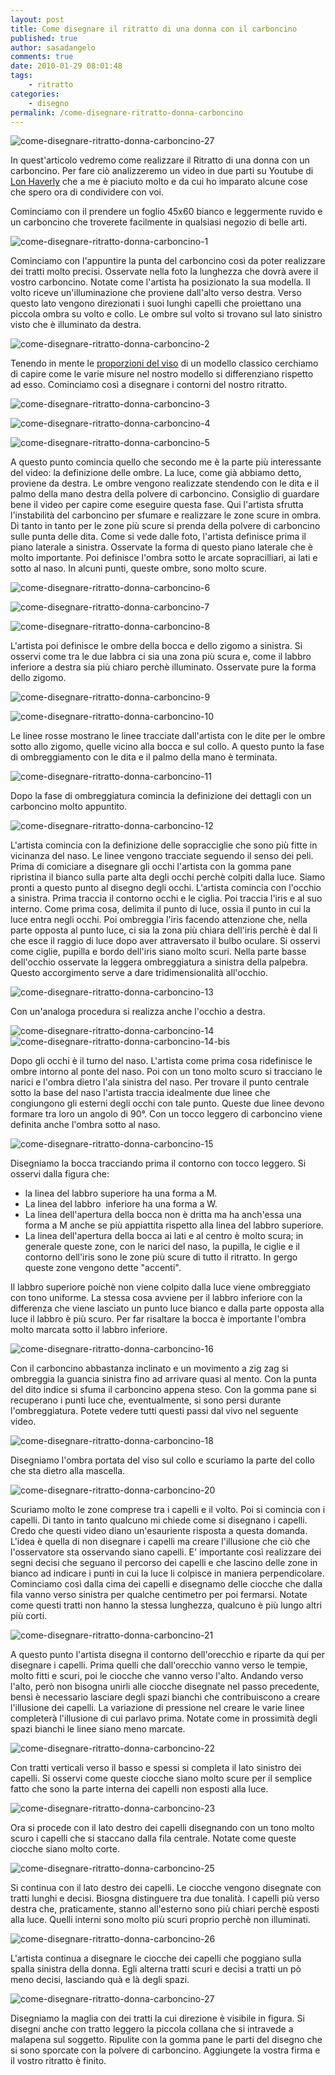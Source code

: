 ```yaml
---
layout: post
title: Come disegnare il ritratto di una donna con il carboncino
published: true
author: sasadangelo
comments: true
date: 2010-01-29 08:01:48
tags:
    - ritratto
categories:
    - disegno
permalink: /come-disegnare-ritratto-donna-carboncino
---
```


![come-disegnare-ritratto-donna-carboncino-27](https://www.disegnoepittura.it/wp-content/uploads/come-disegnare-ritratto-donna-carboncino-27.jpg "come-disegnare-ritratto-donna-carboncino-27")

In quest'articolo vedremo come realizzare il Ritratto di una donna con un carboncino. Per fare ciò analizzeremo un video in due parti su Youtube di [Lon Haverly](http://www.lonhaverly.com/) che a me è piaciuto molto e da cui ho imparato alcune cose che spero ora di condividere con voi.

Cominciamo con il prendere un foglio 45x60 bianco e leggermente ruvido e un carboncino che troverete facilmente in qualsiasi negozio di belle arti.

![come-disegnare-ritratto-donna-carboncino-1](https://www.disegnoepittura.it/wp-content/uploads/come-disegnare-ritratto-donna-carboncino-1.jpg "come-disegnare-ritratto-donna-carboncino-1")

Cominciamo con l'appuntire la punta del carboncino così da poter realizzare dei tratti molto precisi. Osservate nella foto la lunghezza che dovrà avere il vostro carboncino. Notate come l'artista ha posizionato la sua modella. Il volto riceve un'illuminazione che proviene dall'alto verso destra. Verso questo lato vengono direzionati i suoi lunghi capelli che proiettano una piccola ombra su volto e collo. Le ombre sul volto si trovano sul lato sinistro visto che è illuminato da destra.

![come-disegnare-ritratto-donna-carboncino-2](https://www.disegnoepittura.it/wp-content/uploads/come-disegnare-ritratto-donna-carboncino-2.jpg "come-disegnare-ritratto-donna-carboncino-2")

Tenendo in mente le [proporzioni del viso](https://www.disegnoepittura.it/proporzioni-viso/) di un modello classico cerchiamo di capire come le varie misure nel nostro modello si differenziano rispetto ad esso. Cominciamo così a disegnare i contorni del nostro ritratto.

![come-disegnare-ritratto-donna-carboncino-3](https://www.disegnoepittura.it/wp-content/uploads/come-disegnare-ritratto-donna-carboncino-3.jpg "come-disegnare-ritratto-donna-carboncino-3")

![come-disegnare-ritratto-donna-carboncino-4](https://www.disegnoepittura.it/wp-content/uploads/come-disegnare-ritratto-donna-carboncino-4.jpg "come-disegnare-ritratto-donna-carboncino-4")

![come-disegnare-ritratto-donna-carboncino-5](https://www.disegnoepittura.it/wp-content/uploads/come-disegnare-ritratto-donna-carboncino-5.jpg "come-disegnare-ritratto-donna-carboncino-5")

A questo punto comincia quello che secondo me è la parte più interessante del video: la definizione delle ombre. La luce, come già abbiamo detto, proviene da destra. Le ombre vengono realizzate stendendo con le dita e il palmo della mano destra della polvere di carboncino. Consiglio di guardare bene il video per capire come eseguire questa fase. Qui l'artista sfrutta l'instabilità del carboncino per sfumare e realizzare le zone scure in ombra. Di tanto in tanto per le zone più scure si prenda della polvere di carboncino sulle punta delle dita. Come si vede dalle foto, l'artista definisce prima il piano laterale a sinistra. Osservate la forma di questo piano laterale che è molto importante. Poi definisce l'ombra sotto le arcate sopracilliari, ai lati e sotto al naso. In alcuni punti, queste ombre, sono molto scure.

![come-disegnare-ritratto-donna-carboncino-6](https://www.disegnoepittura.it/wp-content/uploads/come-disegnare-ritratto-donna-carboncino-6.jpg "come-disegnare-ritratto-donna-carboncino-6")

![come-disegnare-ritratto-donna-carboncino-7](https://www.disegnoepittura.it/wp-content/uploads/come-disegnare-ritratto-donna-carboncino-7.jpg "come-disegnare-ritratto-donna-carboncino-7")

![come-disegnare-ritratto-donna-carboncino-8](https://www.disegnoepittura.it/wp-content/uploads/come-disegnare-ritratto-donna-carboncino-8.jpg "come-disegnare-ritratto-donna-carboncino-8")

L'artista poi definisce le ombre della bocca e dello zigomo a sinistra. Si osservi come tra le due labbra ci sia una zona più scura e, come il labbro inferiore a destra sia più chiaro perchè illuminato. Osservate pure la forma dello zigomo.

![come-disegnare-ritratto-donna-carboncino-9](https://www.disegnoepittura.it/wp-content/uploads/come-disegnare-ritratto-donna-carboncino-9.jpg "come-disegnare-ritratto-donna-carboncino-9")

![come-disegnare-ritratto-donna-carboncino-10](https://www.disegnoepittura.it/wp-content/uploads/come-disegnare-ritratto-donna-carboncino-10.jpg "come-disegnare-ritratto-donna-carboncino-10")

Le linee rosse mostrano le linee tracciate dall'artista con le dite per le ombre sotto allo zigomo, quelle vicino alla bocca e sul collo. A questo punto la fase di ombreggiamento con le dita e il palmo della mano è terminata.

![come-disegnare-ritratto-donna-carboncino-11](https://www.disegnoepittura.it/wp-content/uploads/come-disegnare-ritratto-donna-carboncino-11.jpg "come-disegnare-ritratto-donna-carboncino-11")

Dopo la fase di ombreggiatura comincia la definizione dei dettagli con un carboncino molto appuntito.

![come-disegnare-ritratto-donna-carboncino-12](https://www.disegnoepittura.it/wp-content/uploads/come-disegnare-ritratto-donna-carboncino-12.jpg "come-disegnare-ritratto-donna-carboncino-12")

L'artista comincia con la definizione delle sopracciglie che sono più fitte in vicinanza del naso. Le linee vengono tracciate seguendo il senso dei peli. Prima di comiciare a disegnare gli occhi l'artista con la gomma pane ripristina il bianco sulla parte alta degli occhi perchè colpiti dalla luce. Siamo pronti a questo punto al disegno degli occhi. L'artista comincia con l'occhio a sinistra. Prima traccia il contorno occhi e le ciglia. Poi traccia l'iris e al suo interno. Come prima cosa, delimita il punto di luce, ossia il punto in cui la luce entra negli occhi. Poi ombreggia l'iris facendo attenzione che, nella parte opposta al punto luce, ci sia la zona più chiara dell'iris perchè è dal lì che esce il raggio di luce dopo aver attraversato il bulbo oculare. Si osservi come ciglie, pupilla e bordo dell'iris siano molto scuri. Nella parte basse dell'occhio osservate la leggera ombreggiatura a sinistra della palpebra. Questo accorgimento serve a dare tridimensionalità all'occhio.

![come-disegnare-ritratto-donna-carboncino-13](https://www.disegnoepittura.it/wp-content/uploads/come-disegnare-ritratto-donna-carboncino-13.jpg "come-disegnare-ritratto-donna-carboncino-13")

Con un'analoga procedura si realizza anche l'occhio a destra.

![come-disegnare-ritratto-donna-carboncino-14](https://www.disegnoepittura.it/wp-content/uploads/come-disegnare-ritratto-donna-carboncino-14.jpg "come-disegnare-ritratto-donna-carboncino-14") ![come-disegnare-ritratto-donna-carboncino-14-bis](https://www.disegnoepittura.it/wp-content/uploads/come-disegnare-ritratto-donna-carboncino-14-bis.jpg "come-disegnare-ritratto-donna-carboncino-14-bis")

Dopo gli occhi è il turno del naso. L'artista come prima cosa ridefinisce le ombre intorno al ponte del naso. Poi con un tono molto scuro si tracciano le narici e l'ombra dietro l'ala sinistra del naso. Per trovare il punto centrale sotto la base del naso l'artista traccia idealmente due linee che congiungono gli esterni degli occhi con tale punto. Queste due linee devono formare tra loro un angolo di 90°. Con un tocco leggero di carboncino viene definita anche l'ombra sotto al naso.

![come-disegnare-ritratto-donna-carboncino-15](https://www.disegnoepittura.it/wp-content/uploads/come-disegnare-ritratto-donna-carboncino-15.jpg "come-disegnare-ritratto-donna-carboncino-15")

Disegniamo la bocca tracciando prima il contorno con tocco leggero. Si osservi dalla figura che:

- la linea del labbro superiore ha una forma a M.
- La linea del labbro  inferiore ha una forma a W.
- La linea dell'apertura della bocca non è dritta ma ha anch'essa una forma a M anche se più appiattita rispetto alla linea del labbro superiore.
- La linea dell'apertura della bocca ai lati e al centro è molto scura; in generale queste zone, con le narici del naso, la pupilla, le ciglie e il contorno dell'iris sono le zone più scure di tutto il ritratto. In gergo queste zone vengono dette "accenti".

Il labbro superiore poichè non viene colpito dalla luce viene ombreggiato con tono uniforme. La stessa cosa avviene per il labbro inferiore con la differenza che viene lasciato un punto luce bianco e dalla parte opposta alla luce il labbro è più scuro. Per far risaltare la bocca è importante l'ombra molto marcata sotto il labbro inferiore.

![come-disegnare-ritratto-donna-carboncino-16](https://www.disegnoepittura.it/wp-content/uploads/come-disegnare-ritratto-donna-carboncino-16.jpg "come-disegnare-ritratto-donna-carboncino-16")

Con il carboncino abbastanza inclinato e un movimento a zig zag si ombreggia la guancia sinistra fino ad arrivare quasi al mento. Con la punta del dito indice si sfuma il carboncino appena steso. Con la gomma pane si recuperano i punti luce che, eventualmente, si sono persi durante l'ombreggiatura. Potete vedere tutti questi passi dal vivo nel seguente video.

![come-disegnare-ritratto-donna-carboncino-18](https://www.disegnoepittura.it/wp-content/uploads/come-disegnare-ritratto-donna-carboncino-18.jpg "come-disegnare-ritratto-donna-carboncino-18")

Disegniamo l'ombra portata del viso sul collo e scuriamo la parte del collo che sta dietro alla mascella.

![come-disegnare-ritratto-donna-carboncino-20](https://www.disegnoepittura.it/wp-content/uploads/come-disegnare-ritratto-donna-carboncino-20.jpg "come-disegnare-ritratto-donna-carboncino-20")

Scuriamo molto le zone comprese tra i capelli e il volto. Poi si comincia con i capelli. Di tanto in tanto qualcuno mi chiede come si disegnano i capelli. Credo che questi video diano un'esauriente risposta a questa domanda. L'idea è quella di non disegnare i capelli ma creare l'illusione che ciò che l'osservatore sta osservando siano capelli. E' importante così realizzare dei segni decisi che seguano il percorso dei capelli e che lascino delle zone in bianco ad indicare i punti in cui la luce li colpisce in maniera perpendicolare. Cominciamo così dalla cima dei capelli e disegnamo delle ciocche che dalla fila vanno verso sinistra per qualche centimetro per poi fermarsi. Notate come questi tratti non hanno la stessa lunghezza, qualcuno è più lungo altri più corti.

![come-disegnare-ritratto-donna-carboncino-21](https://www.disegnoepittura.it/wp-content/uploads/come-disegnare-ritratto-donna-carboncino-21.jpg "come-disegnare-ritratto-donna-carboncino-21")

A questo punto l'artista disegna il contorno dell'orecchio e riparte da qui per disegnare i capelli. Prima quelli che dall'orecchio vanno verso le tempie, molto fitti e scuri, poi le ciocche che vanno verso l'alto. Andando verso l'alto, però non bisogna unirli alle ciocche disegnate nel passo precedente, bensì è necessario lasciare degli spazi bianchi che contribuiscono a creare l'illusione dei capelli. La variazione di pressione nel creare le varie linee completerà l'illusione di cui parlavo prima. Notate come in prossimità degli spazi bianchi le linee siano meno marcate.

![come-disegnare-ritratto-donna-carboncino-22](https://www.disegnoepittura.it/wp-content/uploads/come-disegnare-ritratto-donna-carboncino-22.jpg "come-disegnare-ritratto-donna-carboncino-22")

Con tratti verticali verso il basso e spessi si completa il lato sinistro dei capelli. Si osservi come queste ciocche siano molto scure per il semplice fatto che sono la parte interna dei capelli non esposti alla luce.

![come-disegnare-ritratto-donna-carboncino-23](https://www.disegnoepittura.it/wp-content/uploads/come-disegnare-ritratto-donna-carboncino-23.jpg "come-disegnare-ritratto-donna-carboncino-23")

Ora si procede con il lato destro dei capelli disegnando con un tono molto scuro i capelli che si staccano dalla fila centrale. Notate come queste ciocche siano molto corte.

![come-disegnare-ritratto-donna-carboncino-25](https://www.disegnoepittura.it/wp-content/uploads/come-disegnare-ritratto-donna-carboncino-25.jpg "come-disegnare-ritratto-donna-carboncino-25")

Si continua con il lato destro dei capelli. Le ciocche vengono disegnate con tratti lunghi e decisi. Biosgna distinguere tra due tonalità. I capelli più verso destra che, praticamente, stanno all'esterno sono più chiari perchè esposti alla luce. Quelli interni sono molto più scuri proprio perchè non illuminati.

![come-disegnare-ritratto-donna-carboncino-26](https://www.disegnoepittura.it/wp-content/uploads/come-disegnare-ritratto-donna-carboncino-26.jpg "come-disegnare-ritratto-donna-carboncino-26")

L'artista continua a disegnare le ciocche dei capelli che poggiano sulla spalla sinistra della donna. Egli alterna tratti scuri e decisi a tratti un pò meno decisi, lasciando quà e là degli spazi.

![come-disegnare-ritratto-donna-carboncino-27](https://www.disegnoepittura.it/wp-content/uploads/come-disegnare-ritratto-donna-carboncino-27.jpg "come-disegnare-ritratto-donna-carboncino-27")

Disegniamo la maglia con dei tratti la cui direzione è visibile in figura. Si disegni anche con tratto leggero la piccola collana che si intravede a malapena sul soggetto. Ripulite con la gomma pane le parti del disegno che si sono sporcate con la polvere di carboncino. Aggiungete la vostra firma e il vostro ritratto è finito.
